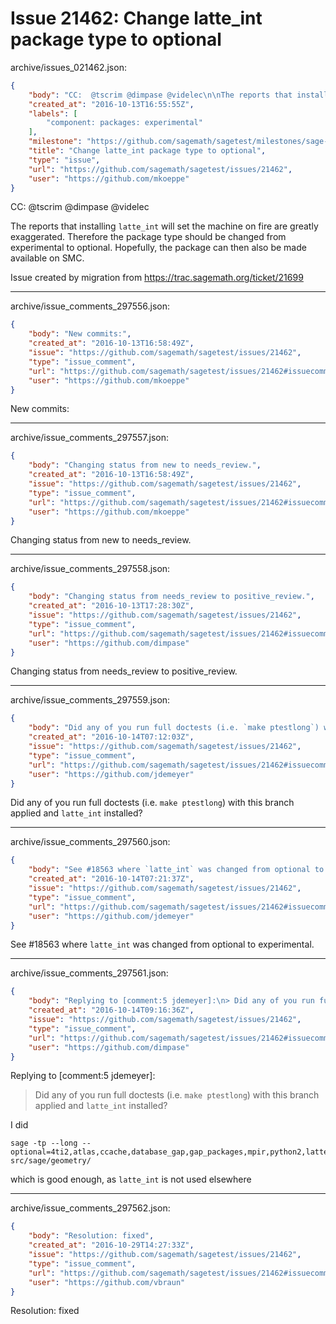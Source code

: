# Issue 21462: Change latte_int package type to optional

archive/issues_021462.json:
```json
{
    "body": "CC:  @tscrim @dimpase @videlec\n\nThe reports that installing `latte_int` will set the machine on fire are greatly exaggerated.\nTherefore the package type should be changed from experimental to optional.\nHopefully, the package can then also be made available on SMC.\n\nIssue created by migration from https://trac.sagemath.org/ticket/21699\n\n",
    "created_at": "2016-10-13T16:55:55Z",
    "labels": [
        "component: packages: experimental"
    ],
    "milestone": "https://github.com/sagemath/sagetest/milestones/sage-7.4",
    "title": "Change latte_int package type to optional",
    "type": "issue",
    "url": "https://github.com/sagemath/sagetest/issues/21462",
    "user": "https://github.com/mkoeppe"
}
```
CC:  @tscrim @dimpase @videlec

The reports that installing `latte_int` will set the machine on fire are greatly exaggerated.
Therefore the package type should be changed from experimental to optional.
Hopefully, the package can then also be made available on SMC.

Issue created by migration from https://trac.sagemath.org/ticket/21699





---

archive/issue_comments_297556.json:
```json
{
    "body": "New commits:",
    "created_at": "2016-10-13T16:58:49Z",
    "issue": "https://github.com/sagemath/sagetest/issues/21462",
    "type": "issue_comment",
    "url": "https://github.com/sagemath/sagetest/issues/21462#issuecomment-297556",
    "user": "https://github.com/mkoeppe"
}
```

New commits:



---

archive/issue_comments_297557.json:
```json
{
    "body": "Changing status from new to needs_review.",
    "created_at": "2016-10-13T16:58:49Z",
    "issue": "https://github.com/sagemath/sagetest/issues/21462",
    "type": "issue_comment",
    "url": "https://github.com/sagemath/sagetest/issues/21462#issuecomment-297557",
    "user": "https://github.com/mkoeppe"
}
```

Changing status from new to needs_review.



---

archive/issue_comments_297558.json:
```json
{
    "body": "Changing status from needs_review to positive_review.",
    "created_at": "2016-10-13T17:28:30Z",
    "issue": "https://github.com/sagemath/sagetest/issues/21462",
    "type": "issue_comment",
    "url": "https://github.com/sagemath/sagetest/issues/21462#issuecomment-297558",
    "user": "https://github.com/dimpase"
}
```

Changing status from needs_review to positive_review.



---

archive/issue_comments_297559.json:
```json
{
    "body": "Did any of you run full doctests (i.e. `make ptestlong`) with this branch applied and `latte_int` installed?",
    "created_at": "2016-10-14T07:12:03Z",
    "issue": "https://github.com/sagemath/sagetest/issues/21462",
    "type": "issue_comment",
    "url": "https://github.com/sagemath/sagetest/issues/21462#issuecomment-297559",
    "user": "https://github.com/jdemeyer"
}
```

Did any of you run full doctests (i.e. `make ptestlong`) with this branch applied and `latte_int` installed?



---

archive/issue_comments_297560.json:
```json
{
    "body": "See #18563 where `latte_int` was changed from optional to experimental.",
    "created_at": "2016-10-14T07:21:37Z",
    "issue": "https://github.com/sagemath/sagetest/issues/21462",
    "type": "issue_comment",
    "url": "https://github.com/sagemath/sagetest/issues/21462#issuecomment-297560",
    "user": "https://github.com/jdemeyer"
}
```

See #18563 where `latte_int` was changed from optional to experimental.



---

archive/issue_comments_297561.json:
```json
{
    "body": "Replying to [comment:5 jdemeyer]:\n> Did any of you run full doctests (i.e. `make ptestlong`) with this branch applied and `latte_int` installed?\n\nI did \n\n```\nsage -tp --long --optional=4ti2,atlas,ccache,database_gap,gap_packages,mpir,python2,latte_int,sage src/sage/geometry/\n```\n\nwhich is good enough, as `latte_int` is not used elsewhere",
    "created_at": "2016-10-14T09:16:36Z",
    "issue": "https://github.com/sagemath/sagetest/issues/21462",
    "type": "issue_comment",
    "url": "https://github.com/sagemath/sagetest/issues/21462#issuecomment-297561",
    "user": "https://github.com/dimpase"
}
```

Replying to [comment:5 jdemeyer]:
> Did any of you run full doctests (i.e. `make ptestlong`) with this branch applied and `latte_int` installed?

I did 

```
sage -tp --long --optional=4ti2,atlas,ccache,database_gap,gap_packages,mpir,python2,latte_int,sage src/sage/geometry/
```

which is good enough, as `latte_int` is not used elsewhere



---

archive/issue_comments_297562.json:
```json
{
    "body": "Resolution: fixed",
    "created_at": "2016-10-29T14:27:33Z",
    "issue": "https://github.com/sagemath/sagetest/issues/21462",
    "type": "issue_comment",
    "url": "https://github.com/sagemath/sagetest/issues/21462#issuecomment-297562",
    "user": "https://github.com/vbraun"
}
```

Resolution: fixed
